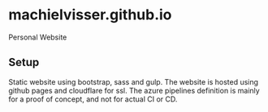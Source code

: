# machielvisser.github.io
Personal Website

## Setup
Static website using bootstrap, sass and gulp. The website is hosted using github pages and cloudflare for ssl. 
The azure pipelines definition is mainly for a proof of concept, and not for actual CI or CD.
